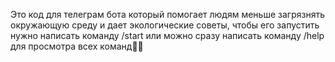 Это код для телеграм бота который помогает людям меньше загрязнять окружающую среду и дает экологические советы, чтобы его запустить нужно написать команду /start или можно сразу написать команду /help для просмотра всех команд🌳💚  
